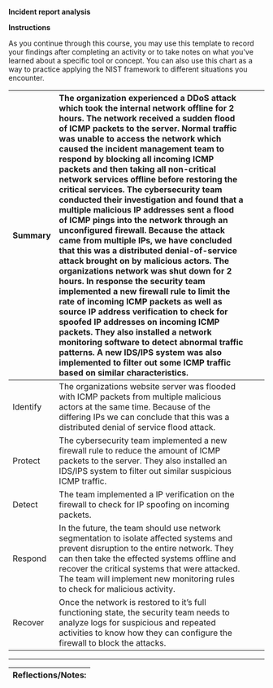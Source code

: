 **Incident report analysis**

**Instructions**

As you continue through this course, you may use this template to record your findings after completing an activity or to take notes on what you've learned about a specific tool or concept. You can also use this chart as a way to practice applying the NIST framework to different situations you encounter.

| Summary | The organization experienced a DDoS attack which took the internal network offline for 2 hours. The network received a sudden flood of ICMP packets to the server. Normal traffic was unable to access the network which caused the incident management team to respond by blocking all incoming ICMP packets and then taking all non-critical network services offline before restoring the critical services.  The cybersecurity team conducted their investigation and found that a multiple malicious IP addresses sent a flood of ICMP pings into the network through an unconfigured firewall. Because the attack came from multiple IPs, we have concluded that this was a distributed denial-of-service attack brought on by malicious actors. The organizations network was shut down for 2 hours. In response the security team implemented a new firewall rule to limit the rate of incoming ICMP packets as well as source IP address verification to check for spoofed IP addresses on incoming ICMP packets. They also installed a network monitoring software to detect abnormal traffic patterns. A new IDS/IPS system was also implemented to filter out some ICMP traffic based on similar characteristics. |  |  |
| :---- | :---- | ----- | ----- |
| Identify | The organizations website server was flooded with ICMP packets from multiple malicious actors at the same time. Because of the differing IPs we can conclude that this was a distributed denial of service flood attack.  |  |  |
| Protect | The cybersecurity team implemented a new firewall rule to reduce the amount of ICMP packets to the server. They also installed an IDS/IPS system to filter out similar suspicious ICMP traffic. |  |  |
| Detect | The team implemented a IP verification on the firewall to check for IP spoofing on incoming packets. |  |  |
| Respond | In the future, the team should use network segmentation to isolate affected systems and prevent disruption to the entire network. They can then take the effected systems offline and recover the critical systems that were attacked. The team will implement new monitoring rules to check for malicious activity. |  |  |
| Recover | Once the network is restored to it’s full functioning state, the security team needs to analyze logs for suspicious and repeated activities to know how they can configure the firewall to block the attacks. |  |  |

---

| Reflections/Notes: |
| :---- |

